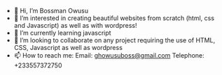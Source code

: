 - 👋 Hi, I’m Bossman Owusu
- 👀 I’m interested in creating beautiful websites from scratch (html, css and Javascript) as well as with wordpress! 
- 🌱 I’m currently learning javascript
- 💞️ I’m looking to collaborate on any project requiring the use of HTML, CSS, Javascript as well as wordpress
- 📫 How to reach me: Email: ghowusuboss@gmail.com  Telephone: +233557372750

<!---
kagawahub/kagawahub is a ✨ special ✨ repository because its `README.md` (this file) appears on your GitHub profile.
You can click the Preview link to take a look at your changes.
--->
